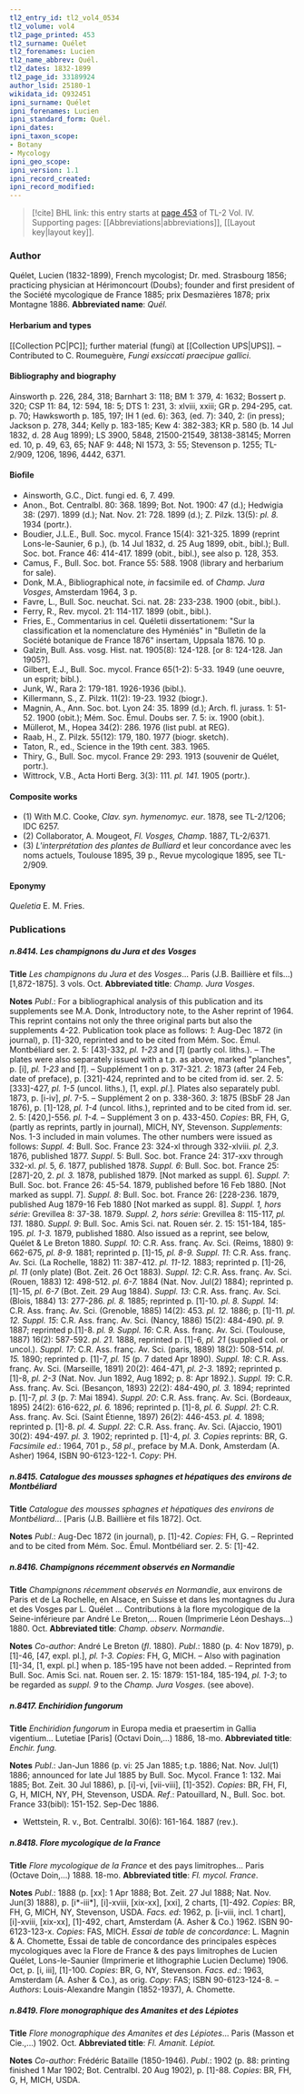 ```yaml
---
tl2_entry_id: tl2_vol4_0534
tl2_volume: vol4
tl2_page_printed: 453
tl2_surname: Quélet
tl2_forenames: Lucien
tl2_name_abbrev: Quél.
tl2_dates: 1832-1899
tl2_page_id: 33189924
author_lsid: 25180-1
wikidata_id: Q932451
ipni_surname: Quélet
ipni_forenames: Lucien
ipni_standard_form: Quél.
ipni_dates: 
ipni_taxon_scope: 
- Botany
- Mycology
ipni_geo_scope: 
ipni_version: 1.1
ipni_record_created: 
ipni_record_modified:
---
```



> [!cite] BHL link: this entry starts at [page 453](https://www.biodiversitylibrary.org/page/33189924) of TL-2 Vol. IV.
> Supporting pages: [[Abbreviations|abbreviations]], [[Layout key|layout key]].

### Author

Quélet, Lucien (1832-1899), French mycologist; Dr. med. Strasbourg 1856; practicing physician at Hérimoncourt (Doubs); founder and first president of the Société mycologique de France 1885; prix Desmazières 1878; prix Montagne 1886. 
**Abbreviated name**: *Quél.*

#### Herbarium and types

[[Collection PC|PC]]; further material (fungi) at [[Collection UPS|UPS]]. – Contributed to C. Roumeguère, *Fungi exsiccati praecipue gallici*.

#### Bibliography and biography

Ainsworth p. 226, 284, 318; Barnhart 3: 118; BM 1: 379, 4: 1632; Bossert p. 320; CSP 11: 84, 12: 594, 18: 5; DTS 1: 231, 3: xlviii, xxiii; GR p. 294-295, cat. p. 70; Hawksworth p. 185, 197; IH 1 (ed. 6): 363, (ed. 7): 340, 2: (in press); Jackson p. 278, 344; Kelly p. 183-185; Kew 4: 382-383; KR p. 580 (b. 14 Jul 1832, d. 28 Aug 1899); LS 3900, 5848, 21500-21549, 38138-38145; Morren ed. 10, p. 49, 63, 65; NAF 9: 448; NI 1573, 3: 55; Stevenson p. 1255; TL-2/909, 1206, 1896, 4442, 6371.

#### Biofile

- Ainsworth, G.C., Dict. fungi ed. 6, 7. 499.
- Anon., Bot. Centralbl. 80: 368. 1899; Bot. Not. 1900: 47 (d.); Hedwigia 38: (297). 1899 (d.); Nat. Nov. 21: 728. 1899 (d.); Z. Pilzk. 13(5): *pl. 8.* 1934 (portr.).
- Boudier, J.L.E., Bull. Soc. mycol. France 15(4): 321-325. 1899 (reprint Lons-le-Saunier, 6 p.), (b. 14 Jul 1832, d. 25 Aug 1899, obit., bibl.); Bull. Soc. bot. France 46: 414-417. 1899 (obit., bibl.), see also p. 128, 353.
- Camus, F., Bull. Soc. bot. France 55: 588. 1908 (library and herbarium for sale).
- Donk, M.A., Bibliographical note, *in* facsimile ed. of *Champ. Jura Vosges*, Amsterdam 1964, 3 p.
- Favre, L., Bull. Soc. neuchat. Sci. nat. 28: 233-238. 1900 (obit., bibl.).
- Ferry, R., Rev. mycol. 21: 114-117. 1899 (obit., bibl.).
- Fries, E., Commentarius in cel. Quéletii dissertationem: "Sur la classification et la nomenclature des Hyméniés" in "Bulletin de la Société botanique de France 1876" insertam, Uppsala 1876. 10 p.
- Galzin, Bull. Ass. vosg. Hist. nat. 1905(8): 124-128. \[or 8: 124-128. Jan 1905?\].
- Gilbert, E.J., Bull. Soc. mycol. France 65(1-2): 5-33. 1949 (une oeuvre, un esprit; bibl.).
- Junk, W., Rara 2: 179-181. 1926-1936 (bibl.).
- Killermann, S., Z. Pilzk. 11(2): 19-23. 1932 (biogr.).
- Magnin, A., Ann. Soc. bot. Lyon 24: 35. 1899 (d.); Arch. fl. jurass. 1: 51-52. 1900 (obit.); Mém. Soc. Émul. Doubs ser. 7. 5: ix. 1900 (obit.).
- Müllerot, M., Hopea 34(2): 286. 1976 (list publ. at REG).
- Raab, H., Z. Pilzk. 55(12): 179, 180. 1977 (biogr. sketch).
- Taton, R., ed., Science in the 19th cent. 383. 1965.
- Thiry, G., Bull. Soc. mycol. France 29: 293. 1913 (souvenir de Quélet, portr.).
- Wittrock, V.B., Acta Horti Berg. 3(3): 111. *pl. 141.* 1905 (portr.).

#### Composite works

- (1) With M.C. Cooke, *Clav. syn. hymenomyc. eur*. 1878, see TL-2/1206; IDC 6257.
- (2) Collaborator, A. Mougeot, *Fl. Vosges, Champ*. 1887, TL-2/6371.
- (3) *L'interprétation des plantes de Bulliard* et leur concordance avec les noms actuels, Toulouse 1895, 39 p., Revue mycologique 1895, see TL-2/909.

#### Eponymy

*Queletia* E. M. Fries.

### Publications

##### n.8414. Les champignons du Jura et des Vosges

**Title**
*Les champignons du Jura et des Vosges*... Paris (J.B. Baillière et fils...) \[1,872-1875\]. 3 vols. Oct.
**Abbreviated title**: *Champ. Jura Vosges*.

**Notes**
*Publ*.: For a bibliographical analysis of this publication and its supplements see M.A. Donk, Introductory note, to the Asher reprint of 1964. This reprint contains not only the three original parts but also the supplements 4-22. Publication took place as follows:
*1*: Aug-Dec 1872 (in journal), p. \[1\]-320, reprinted and to be cited from Mém. Soc. Émul. Montbéliard ser. 2. 5: \[43\]-332, *pl. 1-23* and \[*1*\] (partly col. liths.). – The plates were also separately issued with a t.p. as above, marked "planches", p. \[i\], *pl. 1-23* and \[*1*\]. – Supplément 1 on p. 317-321.
*2*: 1873 (after 24 Feb, date of preface), p. \[321\]-424, reprinted and to be cited from id. ser. 2. 5: \[333\]-427, *pl. 1-5* (uncol. liths.), \[1, expl. *pl*.\]. Plates also separately publ. 1873, p. \[i-iv\], *pl*. 7-5. – Supplément 2 on p. 338-360.
*3*: 1875 (BSbF 28 Jan 1876), p. \[1\]-128, *pl. 1-4* (uncol. liths.), reprinted and to be cited from id. ser. 2. 5: \[420,\]-556. *pl. 1-4.* – Supplément 3 on p. 433-450.
*Copies*: BR, FH, G, (partly as reprints, partly in journal), MICH, NY, Stevenson.
*Supplements*: Nos. 1-3 included in main volumes. The other numbers were issued as follows:
*Suppl. 4*: Bull. Soc. France 23: 324-xl through 332-xlviii. *pl. 2,3*. 1876, published 1877.
*Suppl*. 5: Bull. Soc. bot. France 24: 317-xxv through 332-xl. *pl*. 5, *6*. 1877, published 1878.
*Suppl. 6*: Bull. Soc. bot. France 25: \[287\]-20, 2. *pl. 3.* 1878, published 1879. \[Not marked as suppl. 6\].
*Suppl. 7*: Bull. Soc. bot. France 26: 45-54. 1879, published before 16 Feb 1880. \[Not marked as suppl. 7\].
*Suppl. 8*: Bull. Soc. bot. France 26: \[228-236. 1879, published Aug 1879-16 Feb 1880 \[Not marked as suppl. 8\].
*Suppl. 1, hors série*: Grevillea 8: 37-38. 1879.
*Suppl. 2, hors série*: Grevillea 8: 115-117, *pl. 131.* 1880.
*Suppl. 9*: Bull. Soc. Amis Sci. nat. Rouen sér. 2. 15: 151-184, 185-195. *pl. 1-3.* 1879, published 1880. Also issued as a reprint, see below, Quélet & Le Breton 1880.
*Suppl. 10*: C.R. Ass. franç. Av. Sci. (Reims, 1880) 9: 662-675, *pl. 8-9.* 1881; reprinted p. \[1\]-15, *pl. 8-9.*
*Suppl. 11*: C.R. Ass. franç. Av. Sci. (La Rochelle, 1882) 11: 387-412. *pl. 11-12.* 1883; reprinted p. \[1\]-26, *pl. 11* (only plate) (Bot. Zeit. 26 Oct 1883).
*Suppl. 12*: C.R. Ass. franç. Av. Sci. (Rouen, 1883) 12: 498-512. *pl. 6-7.* 1884 (Nat. Nov. Jul(2) 1884); reprinted p. \[1\]-15, *pl. 6-7* (Bot. Zeit. 29 Aug 1884).
*Suppl. 13*: C.R. Ass. franç. Av. Sci. (Blois, 1884) 13: 277-286. *pl. 8.* 1885; reprinted p. \[1\]-10. *pl. 8.*
*Suppl. 14*: C.R. Ass. franç. Av. Sci. (Grenoble, 1885) 14(2): 453. *pl. 12.* 1886; p. \[1\]-11.
*pl. 12.*
*Suppl. 15*: C.R. Ass. franç. Av. Sci. (Nancy, 1886) 15(2): 484-490. *pl. 9.* 1887; reprinted p.\[1\]-8. *pl. 9.*
*Suppl. 16*: C.R. Ass. franç. Av. Sci. (Toulouse, 1887) 16(2): 587-592. *pl. 21.* 1888, reprinted p. \[1\]-6, *pl. 21* (supplied col. or uncol.).
*Suppl. 17*: C.R. Ass. franç. Av. Sci. (paris, 1889) 18(2): 508-514. *pl. 15.* 1890; reprinted p. \[1\]-7, *pl. 15* (p. 7 dated Apr 1890).
*Suppl. 18*: C.R. Ass. franç. Av. Sci. (Marseille, 1891) 20(2): 464-471, *pl. 2-3.* 1892; reprinted p. \[1\]-8, *pl. 2-3* (Nat. Nov. Jun 1892, Aug 1892; p. 8: Apr 1892.).
*Suppl. 19*: C.R. Ass. franç. Av. Sci. (Besançon, 1893) 22(2): 484-490, *pl. 3.* 1894; reprinted p. \[1\]-7, *pl. 3* (p. 7: Mai 1894).
*Suppl. 20*: C.R. Ass. franç. Av. Sci. (Bordeaux, 1895) 24(2): 616-622, *pl. 6.* 1896; reprinted p. \[1\]-8, *pl. 6.*
*Suppl. 21*: C.R. Ass. franç. Av. Sci. (Saint Étienne, 1897) 26(2): 446-453. *pl. 4.* 1898; reprinted p. \[1\]-8. *pl. 4.*
*Suppl. 22*: C.R. Ass. franç. Av. Sci. (Ajaccio, 1901) 30(2): 494-497. *pl. 3.* 1902; reprinted p. \[1\]-4, *pl. 3.*
*Copies* reprints: BR, G.
*Facsimile ed*.: 1964, 701 p., *58 pl*., preface by M.A. Donk, Amsterdam (A. Asher) 1964, ISBN 90-6123-122-1. *Copy*: PH.

##### n.8415. Catalogue des mousses sphagnes et hépatiques des environs de Montbéliard

**Title**
*Catalogue des mousses sphagnes et hépatiques des environs de Montbéliard*... \[Paris (J.B. Baillière et fils 1872\]. Oct.

**Notes**
*Publ*.: Aug-Dec 1872 (in journal), p. \[1\]-42. *Copies*: FH, G. – Reprinted and to be cited from Mém. Soc. Émul. Montbéliard ser. 2. 5: \[1\]-42.

##### n.8416. Champignons récemment observés en Normandie

**Title**
*Champignons récemment observés en Normandie*, aux environs de Paris et de La Rochelle, en Alsace, en Suisse et dans les montagnes du Jura et des Vosges par L. Quélet ... Contributions à la flore mycologique de la Seine-inférieure par André Le Breton,... Rouen (Imprimerie Léon Deshays...) 1880. Oct.
**Abbreviated title**: *Champ. observ. Normandie*.

**Notes**
*Co-author*: André Le Breton (*fl*. 1880).
*Publ*.: 1880 (p. 4: Nov 1879), p. \[1\]-46, \[47, expl. pl.\], *pl. 1-3. Copies*: FH, G, MICH. – Also with pagination \[1\]-34, \[1, expl. pl.\] when p. 185-195 have not been added. – Reprinted from Bull. Soc. Amis Sci. nat. Rouen ser. 2. 15: 1879: 151-184, 185-194, *pl. 1-3*; to be regarded as *suppl. 9* to the *Champ. Jura Vosges*. (see above).

##### n.8417. Enchiridion fungorum

**Title**
*Enchiridion fungorum* in Europa media et praesertim in Gallia vigentium... Lutetiae \[Paris\] (Octavi Doin,...) 1886, 18-mo.
**Abbreviated title**: *Enchir. fung.*

**Notes**
*Publ*.: Jan-Jun 1886 (p. vi: 25 Jan 1885; t.p. 1886; Nat. Nov. Jul(1) 1886; announced for late Jul 1885 by Bull. Soc. Mycol. France 1: 132. Mai 1885; Bot. Zeit. 30 Jul 1886), p. \[i\]-vi, \[vii-viii\], \[1\]-352). *Copies*: BR, FH, FI, G, H, MICH, NY, PH, Stevenson, USDA.
*Ref*.: Patouillard, N., Bull. Soc. bot. France 33(bibl): 151-152. Sep-Dec 1886.
- Wettstein, R. v., Bot. Centralbl. 30(6): 161-164. 1887 (rev.).

##### n.8418. Flore mycologique de la France

**Title**
*Flore mycologique de la France* et des pays limitrophes... Paris (Octave Doin,...) 1888. 18-mo.
**Abbreviated title**: *Fl. mycol. France*.

**Notes**
*Publ*.: 1888 (p. \[xx\]: 1 Apr 1888; Bot. Zeit. 27 Jul 1888; Nat. Nov. Jun(3) 1888), p. \[i\*-iii\*\], \[i\]-xviii, \[xix-xx\], \[xxi\], 2 charts, \[1\]-492. *Copies*: BR, FH, G, MICH, NY, Stevenson, USDA.
*Facs. ed*: 1962, p. \[i-viii, incl. 1 chart\], \[i\]-xviii, \[xix-xx\], \[1\]-492, chart, Amsterdam (A. Asher & Co.) 1962. ISBN 90-6123-123-x. *Copies*: FAS, MICH.
*Essai de table de concordance*: L. Magnin & A. Chomette, Essai de table de concordance des principales espèces mycologiques avec la Flore de France & des pays limitrophes de Lucien Quélet, Lons-le-Saunier (Imprimerie et lithographie Lucien Declume) 1906. Oct, p. \[i, iii\], \[1\]-100. *Copies*: BR, G, NY, Stevenson.
*Facs. ed*.: 1963, Amsterdam (A. Asher & Co.), as orig. *Copy*: FAS; ISBN 90-6123-124-8. – *Authors*: Louis-Alexandre Mangin (1852-1937), A. Chomette.

##### n.8419. Flore monographique des Amanites et des Lépiotes

**Title**
*Flore monographique des Amanites et des Lépiotes*... Paris (Masson et Cie.,...) 1902. Oct.
**Abbreviated title**: *Fl. Amanit. Lépiot.*

**Notes**
*Co-author*: Frédéric Bataille (1850-1946).
*Publ*.: 1902 (p. 88: printing finished 1 Mar 1902; Bot. Centralbl. 20 Aug 1902), p. \[1\]-88. *Copies*: BR, FH, G, H, MICH, USDA.

